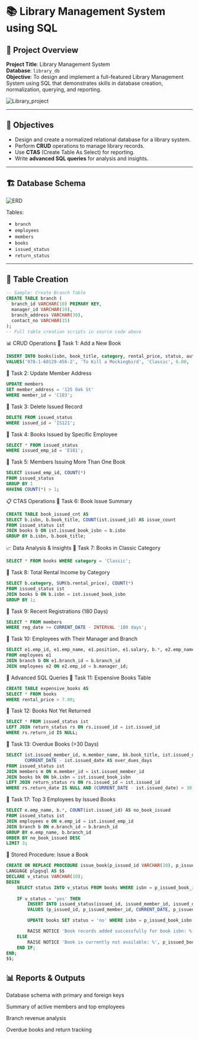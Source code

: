 # 📚 Library Management System using SQL

## 📝 Project Overview

**Project Title**: Library Management System  
**Database**: `library_db`  
**Objective**: To design and implement a full-featured Library Management System using SQL that demonstrates skills in database creation, normalization, querying, and reporting.

![Library_project](https://github.com/najirh/Library-System-Management---P2/blob/main/library.jpg)

---

## 🎯 Objectives

- Design and create a normalized relational database for a library system.
- Perform **CRUD** operations to manage library records.
- Use **CTAS** (Create Table As Select) for reporting.
- Write **advanced SQL queries** for analysis and insights.

---

## 🏗️ Database Schema

![ERD](https://github.com/najirh/Library-System-Management---P2/blob/main/library_erd.png)

Tables:

- `branch`
- `employees`
- `members`
- `books`
- `issued_status`
- `return_status`

---

## 🔧 Table Creation

```sql
-- Sample: Create Branch Table
CREATE TABLE branch (
  branch_id VARCHAR(10) PRIMARY KEY,
  manager_id VARCHAR(10),
  branch_address VARCHAR(30),
  contact_no VARCHAR(15)
);
-- Full table creation scripts in source code above
```
📊 CRUD Operations
🔹 Task 1: Add a New Book
```sql
INSERT INTO books(isbn, book_title, category, rental_price, status, author, publisher)
VALUES('978-1-60129-456-2', 'To Kill a Mockingbird', 'Classic', 6.00, 'yes', 'Harper Lee', 'J.B. Lippincott & Co.');
```
🔹 Task 2: Update Member Address
```sql
UPDATE members
SET member_address = '125 Oak St'
WHERE member_id = 'C103';
```
🔹 Task 3: Delete Issued Record
```sql
DELETE FROM issued_status
WHERE issued_id = 'IS121';
```
🔹 Task 4: Books Issued by Specific Employee
```sql
SELECT * FROM issued_status
WHERE issued_emp_id = 'E101';
```

🔹 Task 5: Members Issuing More Than One Book
```sql
SELECT issued_emp_id, COUNT(*)
FROM issued_status
GROUP BY 1
HAVING COUNT(*) > 1;
```
📋 CTAS Operations
🔹 Task 6: Book Issue Summary
```sql
CREATE TABLE book_issued_cnt AS
SELECT b.isbn, b.book_title, COUNT(ist.issued_id) AS issue_count
FROM issued_status ist
JOIN books b ON ist.issued_book_isbn = b.isbn
GROUP BY b.isbn, b.book_title;
```
📈 Data Analysis & Insights
🔹 Task 7: Books in Classic Category
```sql
SELECT * FROM books WHERE category = 'Classic';
```
🔹 Task 8: Total Rental Income by Category
```sql
SELECT b.category, SUM(b.rental_price), COUNT(*)
FROM issued_status ist
JOIN books b ON b.isbn = ist.issued_book_isbn
GROUP BY 1;
```
🔹 Task 9: Recent Registrations (180 Days)
```sql
SELECT * FROM members
WHERE reg_date >= CURRENT_DATE - INTERVAL '180 days';
```
🔹 Task 10: Employees with Their Manager and Branch
```sql
SELECT e1.emp_id, e1.emp_name, e1.position, e1.salary, b.*, e2.emp_name AS manager
FROM employees e1
JOIN branch b ON e1.branch_id = b.branch_id
JOIN employees e2 ON e2.emp_id = b.manager_id;
```
💼 Advanced SQL Queries
🔹 Task 11: Expensive Books Table
```sql
CREATE TABLE expensive_books AS
SELECT * FROM books
WHERE rental_price > 7.00;
```
🔹 Task 12: Books Not Yet Returned
```sql
SELECT * FROM issued_status ist
LEFT JOIN return_status rs ON rs.issued_id = ist.issued_id
WHERE rs.return_id IS NULL;
```
🔹 Task 13: Overdue Books (>30 Days)
```sql
SELECT ist.issued_member_id, m.member_name, bk.book_title, ist.issued_date, 
       CURRENT_DATE - ist.issued_date AS over_dues_days
FROM issued_status ist
JOIN members m ON m.member_id = ist.issued_member_id
JOIN books bk ON bk.isbn = ist.issued_book_isbn
LEFT JOIN return_status rs ON rs.issued_id = ist.issued_id
WHERE rs.return_date IS NULL AND (CURRENT_DATE - ist.issued_date) > 30;
```
🔹 Task 17: Top 3 Employees by Issued Books
```sql
SELECT e.emp_name, b.*, COUNT(ist.issued_id) AS no_book_issued
FROM issued_status ist
JOIN employees e ON e.emp_id = ist.issued_emp_id
JOIN branch b ON e.branch_id = b.branch_id
GROUP BY e.emp_name, b.branch_id
ORDER BY no_book_issued DESC
LIMIT 3;
```
🧠 Stored Procedure: Issue a Book
```sql
CREATE OR REPLACE PROCEDURE issue_book(p_issued_id VARCHAR(10), p_issued_member_id VARCHAR(30), p_issued_book_isbn VARCHAR(30), p_issued_emp_id VARCHAR(10))
LANGUAGE plpgsql AS $$
DECLARE v_status VARCHAR(10);
BEGIN
    SELECT status INTO v_status FROM books WHERE isbn = p_issued_book_isbn;
    
    IF v_status = 'yes' THEN
        INSERT INTO issued_status(issued_id, issued_member_id, issued_date, issued_book_isbn, issued_emp_id)
        VALUES (p_issued_id, p_issued_member_id, CURRENT_DATE, p_issued_book_isbn, p_issued_emp_id);

        UPDATE books SET status = 'no' WHERE isbn = p_issued_book_isbn;

        RAISE NOTICE 'Book records added successfully for book isbn: %', p_issued_book_isbn;
    ELSE
        RAISE NOTICE 'Book is currently not available: %', p_issued_book_isbn;
    END IF;
END;
$$;
```
## 📊 Reports & Outputs
Database schema with primary and foreign keys

Summary of active members and top employees

Branch revenue analysis

Overdue books and return tracking


